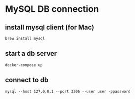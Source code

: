 # MySQL DB connection

## install mysql client (for Mac)

```
brew install mysql
```

## start a db server

```
docker-compose up
```

## connect to db

```
mysql --host 127.0.0.1 --port 3306 --user user -ppassword
```
